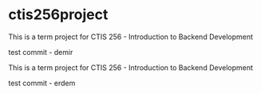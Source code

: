 # ctis256project
This is a term project for CTIS 256 - Introduction to Backend Development

test commit - demir

This is a term project for CTIS 256 - Introduction to Backend Development

test commit - erdem
